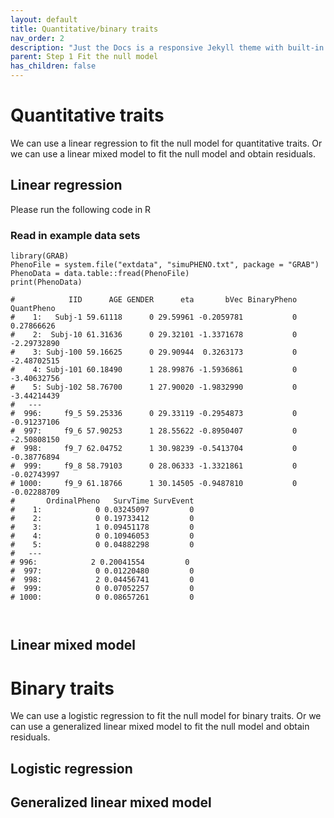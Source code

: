 ```yaml
---
layout: default
title: Quantitative/binary traits
nav_order: 2
description: "Just the Docs is a responsive Jekyll theme with built-in search that is easily customizable and hosted on GitHub Pages."
parent: Step 1 Fit the null model
has_children: false
---
```


# Quantitative traits

We can use a linear regression to fit the null model for quantitative traits. Or we can use a linear mixed model to fit the null model and obtain residuals.

## Linear regression

Please run the following code in R

### Read in example data sets

```
library(GRAB)
PhenoFile = system.file("extdata", "simuPHENO.txt", package = "GRAB")
PhenoData = data.table::fread(PhenoFile)
print(PhenoData)

#            IID      AGE GENDER      eta       bVec BinaryPheno  QuantPheno 
#    1:   Subj-1 59.61118      0 29.59961 -0.2059781           0  0.27866626
#    2:  Subj-10 61.31636      0 29.32101 -1.3371678           0 -2.29732890
#    3: Subj-100 59.16625      0 29.90944  0.3263173           0 -2.48702515
#    4: Subj-101 60.18490      1 28.99876 -1.5936861           0 -3.40632756
#    5: Subj-102 58.76700      1 27.90020 -1.9832990           0 -3.44214439
#   ---                                                                     
#  996:     f9_5 59.25336      0 29.33119 -0.2954873           0 -0.91237106
#  997:     f9_6 57.90253      1 28.55622 -0.8950407           0 -2.50808150
#  998:     f9_7 62.04752      1 30.98239 -0.5413704           0 -0.38776894
#  999:     f9_8 58.79103      0 28.06333 -1.3321861           0 -0.02743997
# 1000:     f9_9 61.18766      1 30.14505 -0.9487810           0 -0.02288709
#       OrdinalPheno   SurvTime SurvEvent
#    1:            0 0.03245097         0
#    2:            0 0.19733412         0
#    3:            1 0.09451178         0
#    4:            0 0.10946053         0
#    5:            0 0.04882298         0
#   ---                                  
# 996:            2 0.20041554         0
#  997:            0 0.01220480         0
#  998:            2 0.04456741         0
#  999:            0 0.07052257         0
# 1000:            0 0.08657261         0



```


## Linear mixed model






# Binary traits

We can use a logistic regression to fit the null model for binary traits. Or we can use a generalized linear mixed model to fit the null model and obtain residuals.

## Logistic regression


## Generalized linear mixed model